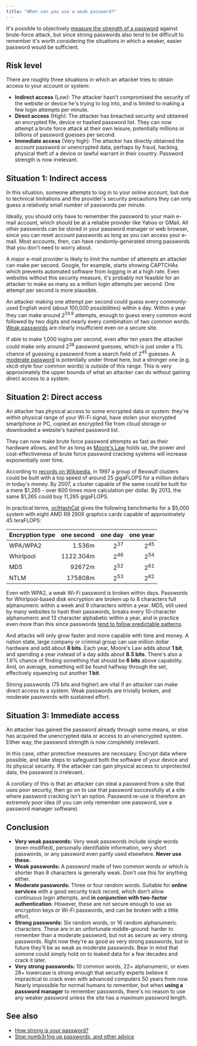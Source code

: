 ```yaml
---
title: "When can you use a weak password?"
---
```


It's possible to objectively [measure the strength of a
password](https://orbitalflower.github.io/20150412-how-strong-is-your-password.html)
against brute-force attack, but since strong passwords also tend to be difficult
to remember it's worth considering the situations in which a weaker, easier
password would be sufficient.

## Risk level

There are roughly three situations in which an attacker tries to obtain access
to your account or system:

* __Indirect access__ (Low): The attacker hasn't compromised the security of the
website or device he's trying to log into, and is limited to making a few login
attempts per minute.
* __Direct access__ (High): The attacker has breached security and obtained an
encrypted file, device or hashed password list. They can now attempt a brute
force attack at their own leisure, potentially millions or billions of password
guesses per second.
* __Immediate access__ (Very high): The attacker has directly obtained the
account password or unencrypted data, perhaps by fraud, hacking, physical theft
of a device or lawful warrant in their country. Password strength is now
irrelevant.

## Situation 1: Indirect access

In this situation, someone attempts to log in to your online account, but due to
technical limitations and the provider's security precautions they can only
guess a relatively small number of passwords per minute.

Ideally, you should only have to remember the password to your main e-mail
account, which should be at a reliable provider like Yahoo or GMail. All other
passwords can be stored in your password manager or web browser, since you can
reset account passwords as long as you can access your e-mail. Most accounts,
then, can have randomly-generated strong passwords that you don't need to worry
about.

A major e-mail provider is likely to limit the number of attempts an attacker
can make per second. Google, for example, starts showing CAPTCHAs which prevents
automated software from logging in at a high rate. Even websites without this
security measure, it's probably not feasible for an attacker to make as many as
a million login attempts per second. One attempt per second is more plausible.

An attacker making one attempt per second could guess every commonly-used
English word (about 100,000 possibilities) within a day. Within a year they can
make around 2<sup>24.9</sup> attempts, enough to guess every common word
followed by two digits and nearly every combination of two common words.
[Weak
passwords](https://orbitalflower.github.io/20150412-how-strong-is-your-password.html#weak-passwords)
are clearly insufficient even on a secure site.

If able to make 1,000 logins per second, even after ten years the attacker could
make only around 2<sup>38</sup> password guesses, which is just under a 1%
chance of guessing a password from a search field of 2<sup>45</sup> guesses. A
[moderate
password](https://orbitalflower.github.io/20150412-how-strong-is-your-password.html#moderate-passwords)
is potentially under threat here, but a stronger one (e.g. xkcd-style four
common words) is outside of this range. This is very approximately the upper
bounds of what an attacker can do without gaining direct access to a system.

## Situation 2: Direct access

An attacker has physical access to some encrypted data or system: they're within
physical range of your Wi-Fi signal, have stolen your encrypted smartphone or
PC, copied an encrypted file from cloud storage or downloaded a website's hashed
password list.

They can now make brute force password attempts as fast as their hardware
allows, and for as long as [Moore's
Law](https://en.wikipedia.org/wiki/Moore%27s_Law) holds up, the power and
cost-effectiveness of brute force password cracking systems will increase
exponentially over time.

According to [records on Wikipedia](https://en.wikipedia.org/wiki/FLOPS), in
1997 a group of Beowulf clusters could be built with a top speed of around 25
gigaFLOPS for a million dollars in today's money. By 2007, a cluster capable of
the same could be built for a mere $1,265 - over 800 times more calculation per
dollar. By 2013, the same $1,265 could buy 11,265 gigaFLOPS.

In practical terms, [oclHashCat](https://hashcat.net/oclhashcat/) gives the
following benchmarks for a $5,000 system with eight AMD R9 290X graphics cards
capable of approximately 45 teraFLOPS:

| Encryption type  | one second    | one day        | one year       |
| ---------------- | -------------:| --------------:|---------------:|
| WPA/WPA2         |      1.536m   | 2<sup>37</sup> | 2<sup>45</sup> |
| Whirlpool        |   1122.304m   | 2<sup>46</sup> | 2<sup>54</sup> |
| MD5              |  92672m       | 2<sup>52</sup> | 2<sup>61</sup> |
| NTLM             | 175808m       | 2<sup>53</sup> | 2<sup>62</sup> |

Even with WPA2, a weak Wi-Fi password is broken within days. Passwords for
Whirlpool-based disk encryption are broken up to 8 characters full alphanumeric
within a week and 9 characters within a year. MD5, still used by many websites
to hash their passwords, breaks every 10-character alphanumeric and 13 character
alphabetic within a year, and in practice even more than this since passwords
[tend to follow predictable
patterns](https://orbitalflower.github.io/20150328-stop-numb3r1ng-up-passwords.html).

And attacks will only grow faster and more capable with time and money. A nation
state, large company or criminal group can use million dollar hardware and add
about __8 bits__. Each year, Moore's Law adds about __1 bit__, and spending a
year instead of a day adds about __8.5 bits__. There's also a 1.6% chance of
finding something that should be __6 bits__ above capability. And, on average,
something will be found halfway through the set, effectively squeezing out
another __1 bit__.

Strong passwords (75 bits and higher) are vital if an attacker can
make direct access to a system. Weak passwords are trivially broken, and
moderate passwords with sustained effort.

## Situation 3: Immediate access

An attacker has gained the password already through some means, or else has
acquired the unencrypted data or access to an unencrypted system. Either way,
the password strength is now completely irrelevant.

In this case, other protective measures are necessary. Encrypt data where
possible, and take steps to safeguard both the software of your device and its
physical security. If the attacker can gain physical access to unprotected data,
the password is irrelevant.

A corollary of this is that an attacker can steal a password from a site that
uses poor security, then go on to use that password successfully at a site where
password cracking isn't an option. Password re-use is therefore an extremely
poor idea (if you can only remember one password, use a password manager
software).

## Conclusion

* __Very weak passwords:__ Very weak passwords include single words
(even modified), personally identifiable information, very short passwords, or
any password even partly used elsewhere. __Never use these.__
* __Weak passwords:__ A password made of two common words or which is shorter
than 8 characters is generally weak. Don't use this for anything either.
* __Moderate passwords:__ Three or four random words. Suitable for __online
services__ with a good security track record, which don't allow continuous
login attempts, and __in conjunction with two-factor authentication__. However,
these are not secure enough to use as encryption keys or Wi-Fi passwords, and
can be broken with a little effort.
* __Strong passwords:__ Six random words, or 16 random alphanumeric characters.
These are in an unfortunate middle-ground: harder to remember than a moderate
password, but not as secure as very strong passwords. Right now they're as good
as very strong passwords, but in future they'll be as weak as moderate
passwords. Bear in mind that somone could simply hold on to leaked data for a
few decades and crack it later.
* __Very strong passwords:__ 10 common words, 22+ alphanumeric, or even 28+
lowercase is strong enough that security experts believe it impractical to crack
even with advanced computers 50 years from now. Nearly impossible for normal
humans to remember, but when __using a password manager__ to remember passwords,
there's no reason to use any weaker password unless the site has a maximum
password length.

## See also

* [How strong is your password?](https://orbitalflower.github.io/20150412-how-strong-is-your-password.html)
* [Stop numb3r1ng up passwords, and other advice](https://orbitalflower.github.io/20150328-stop-numb3r1ng-up-passwords.html)
